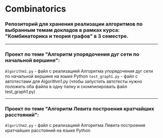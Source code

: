 # Combinatorics
### Репозиторий для хранения реализации алгоритмов по выбранным темам докладов в рамках курса: "Комбинаторика и теория графов"  в 3 семестре. ###
___
### Проект по теме "Алгоритм упорядочения дуг сети по начальной вершине": ###
` Algorithm1.py ` - файл с реализацией Алгоритма упорядочения дуг сети по начальной вершине на языке Python
` test_graph1.py ` - файл с автотестами для Algorithm1.py (чтобы запустить автотесты нужно положить оба файла в одну папку и скомпилировать файл test_graph1.py)

---
### Проект по теме "Алгоритм Левита построения кратчайших расстояний": ###
` Algorithm2.py ` - файл с реализацией Алгоритма Левита построения кратчайших расстояний на языке Python
